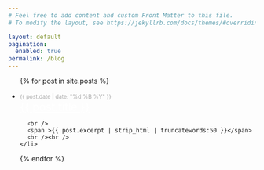 ```yaml
---
# Feel free to add content and custom Front Matter to this file.
# To modify the layout, see https://jekyllrb.com/docs/themes/#overriding-theme-defaults

layout: default
pagination:
  enabled: true
permalink: /blog
---
```


<style>
    .post-date {
        font-size: 0.8em; /* Imposta il font più piccolo */
        color: #aaaaaa; /* Opzionale: Cambia il colore se desiderato */
    }

    .post-title {
        font-size: 1.6em; /* Imposta il font più piccolo */
        color: #ffffff
    }

    .excerpt {
        font-size: 1.0em; /* Imposta il font più piccolo */
        color: #999; /* Opzionale: Cambia il colore se desiderato */
    }
</style>

<ul>
  
  {% for post in site.posts %}
    <li>
      <span class="post-date">{{ post.date | date: "%d %B %Y" }}</span>
      <br/>
      <a class="post-title" href="{{ post.url }}" >
      {{ post.title }}
      </a>
      
      <br />
      <span >{{ post.excerpt | strip_html | truncatewords:50 }}</span>
      <br /><br />
    </li>
  {% endfor %}
</ul>

